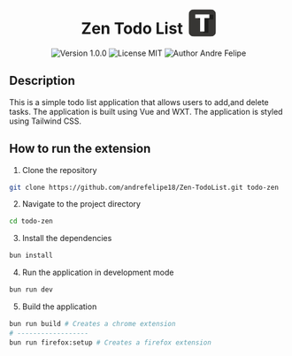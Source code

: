 <div style="text-align: center;">
    <div style="display: flex; 
    justify-content: center;
    align-items: center;
    gap: 10px;
    ">
    <h1>Zen Todo List</h1>
    <img src="./public/icon/1080.png" 
    alt="Zen Todo List"
    style="width: 50px; height: 50px; border-radius: 20%;">
    </div>
    <img src="https://img.shields.io/badge/Version-0.0.1-blue" alt="Version 1.0.0">
    <img src="https://img.shields.io/badge/License-MIT-green" alt="License MIT">
    <img src="https://img.shields.io/badge/Author-Andre%20Felipe-red" alt="Author Andre Felipe">
</div>

## Description

This is a simple todo list application that allows users to add,and delete tasks. The application is built using Vue and WXT. The application is styled using Tailwind CSS.

## How to run the extension

1. Clone the repository

```bash
git clone https://github.com/andrefelipe18/Zen-TodoList.git todo-zen
```

2. Navigate to the project directory

```bash
cd todo-zen
```

3. Install the dependencies

```bash
bun install
```

4. Run the application in development mode

```bash
bun run dev
```

5. Build the application

```bash
bun run build # Creates a chrome extension
# ------------------
bun run firefox:setup # Creates a firefox extension
```
